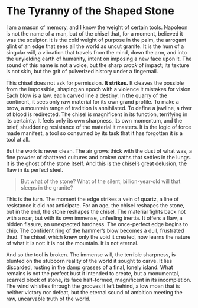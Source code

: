 # The Tyranny of the Shaped Stone

I am a mason of memory, and I know the weight of certain tools. Napoleon is not the name of a man, but of the chisel that, for a moment, believed it was the sculptor. It is the cold weight of purpose in the palm, the arrogant glint of an edge that sees all the world as uncut granite. It is the hum of a singular will, a vibration that travels from the mind, down the arm, and into the unyielding earth of humanity, intent on imposing a new face upon it. The sound of this name is not a voice, but the sharp *crack* of impact; its texture is not skin, but the grit of pulverized history under a fingernail.

This chisel does not ask for permission. **It strikes.** It cleaves the possible from the impossible, shaping an epoch with a violence it mistakes for vision. Each blow is a law, each carved line a destiny. In the quarry of the continent, it sees only raw material for its own grand profile. To make a brow, a mountain range of tradition is annihilated. To define a jawline, a river of blood is redirected. The chisel is magnificent in its function, terrifying in its certainty. It feels only its own sharpness, its own momentum, and the brief, shuddering resistance of the material it masters. It is the logic of force made manifest, a tool so consumed by its task that it has forgotten it is a tool at all.

But the work is never clean. The air grows thick with the dust of what was, a fine powder of shattered cultures and broken oaths that settles in the lungs. It is the ghost of the stone itself. And this is the chisel’s great delusion, the flaw in its perfect steel.

> But what of the stone? What of the silent, billion-year-old will that sleeps in the granite?

This is the turn. The moment the edge strikes a vein of quartz, a line of resistance it did not anticipate. For an age, the chisel reshapes the stone, but in the end, the stone reshapes the chisel. The material fights back not with a roar, but with its own immense, unfeeling inertia. It offers a flaw, a hidden fissure, an unexpected hardness. The once-perfect edge begins to chip. The confident ring of the hammer’s blow becomes a dull, frustrated thud. The chisel, which knew only the void it created, now learns the nature of what it is not: it is not the mountain. It is not eternal.

And so the tool is broken. The immense will, the terrible sharpness, is blunted on the stubborn reality of the world it sought to carve. It lies discarded, rusting in the damp grasses of a final, lonely island. What remains is not the perfect bust it intended to create, but a monumental, scarred block of stone, its face half-formed, magnificent in its incompletion. The wind whistles through the grooves it left behind, a low moan that is neither victory nor defeat, but the eternal sound of ambition meeting the raw, uncarvable truth of the world.